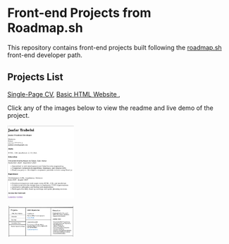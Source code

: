 # Front-end Projects from Roadmap.sh

This repository contains front-end projects built following the [roadmap.sh](https://roadmap.sh/) front-end developer path.

## Projects List

[Single-Page CV](https://roadmap.sh/projects/single-page-cv),
[Basic HTML Website ](https://roadmap.sh/projects/basic-html-website),


Click any of the images below to view the readme and live demo of the project.

  <p>
  <a href=' frontend-projects-roadmap/single-page-cv'>
    <img width="30%" src="assets/images/SIngle-Page-CV.png" />
  </a>
<p>
  <a href=' frontend-projects-roadmap/basic-html-website'>
    <img width="30%" src="assets/images/personal-portfolio.png" />
  </a>
